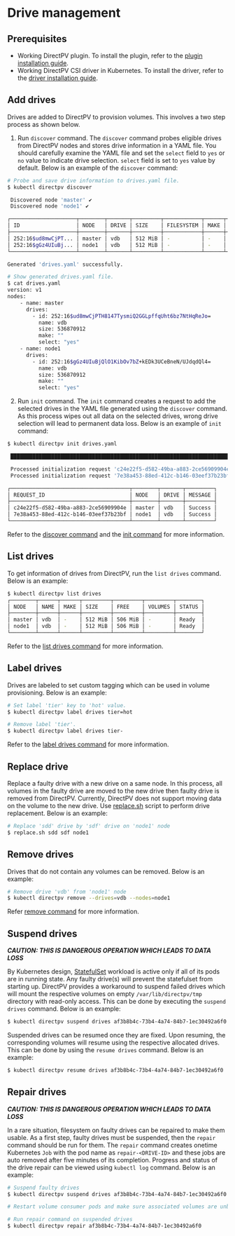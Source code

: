 # Drive management

## Prerequisites
* Working DirectPV plugin. To install the plugin, refer to the [plugin installation guide](./installation.md#directpv-plugin-installation).
* Working DirectPV CSI driver in Kubernetes. To install the driver, refer to the [driver installation guide](./installation.md#directpv-csi-driver-installation).

## Add drives
Drives are added to DirectPV to provision volumes. This involves a two step process as shown below.

1. Run `discover` command.
The `discover` command probes eligible drives from DirectPV nodes and stores drive information in a YAML file. You should carefully examine the YAML file and set the `select` field to `yes` or `no` value to indicate drive selection. `select` field is set to `yes` value by default. Below is an example of the `discover` command:

```sh
# Probe and save drive information to drives.yaml file.
$ kubectl directpv discover

 Discovered node 'master' ✔
 Discovered node 'node1' ✔

┌─────────────────────┬────────┬───────┬─────────┬────────────┬──────┬───────────┬─────────────┐
│ ID                  │ NODE   │ DRIVE │ SIZE    │ FILESYSTEM │ MAKE │ AVAILABLE │ DESCRIPTION │
├─────────────────────┼────────┼───────┼─────────┼────────────┼──────┼───────────┼─────────────┤
│ 252:16$ud8mwCjPT... │ master │ vdb   │ 512 MiB │ -          │ -    │ YES       │ -           │
│ 252:16$gGz4UIuBj... │ node1  │ vdb   │ 512 MiB │ -          │ -    │ YES       │ -           │
└─────────────────────┴────────┴───────┴─────────┴────────────┴──────┴───────────┴─────────────┘

Generated 'drives.yaml' successfully.

# Show generated drives.yaml file.
$ cat drives.yaml
version: v1
nodes:
    - name: master
      drives:
        - id: 252:16$ud8mwCjPTH8147TysmiQ2GGLpffqUht6bz7NtHqReJo=
          name: vdb
          size: 536870912
          make: ""
          select: "yes"
    - name: node1
      drives:
        - id: 252:16$gGz4UIuBjQlO1KibOv7bZ+kEDk3UCeBneN/UJdqdQl4=
          name: vdb
          size: 536870912
          make: ""
          select: "yes"

```

2. Run `init` command.
The `init` command creates a request to add the selected drives in the YAML file generated using the `discover` command. As this process wipes out all data on the selected drives, wrong drive selection will lead to permanent data loss. Below is an example of `init` command:

```sh
$ kubectl directpv init drives.yaml

 ███████████████████████████████████████████████████████████████████████████ 100%

 Processed initialization request 'c24e22f5-d582-49ba-a883-2ce56909904e' for node 'master' ✔
 Processed initialization request '7e38a453-88ed-412c-b146-03eef37b23bf' for node 'node1' ✔

┌──────────────────────────────────────┬────────┬───────┬─────────┐
│ REQUEST_ID                           │ NODE   │ DRIVE │ MESSAGE │
├──────────────────────────────────────┼────────┼───────┼─────────┤
│ c24e22f5-d582-49ba-a883-2ce56909904e │ master │ vdb   │ Success │
│ 7e38a453-88ed-412c-b146-03eef37b23bf │ node1  │ vdb   │ Success │
└──────────────────────────────────────┴────────┴───────┴─────────┘
```

Refer to the [discover command](./command-reference.md#discover-command) and the [init command](./command-reference.md#init-command) for more information.

## List drives
To get information of drives from DirectPV, run the `list drives` command. Below is an example:

```sh
$ kubectl directpv list drives
┌────────┬──────┬──────┬─────────┬─────────┬─────────┬────────┐
│ NODE   │ NAME │ MAKE │ SIZE    │ FREE    │ VOLUMES │ STATUS │
├────────┼──────┼──────┼─────────┼─────────┼─────────┼────────┤
│ master │ vdb  │ -    │ 512 MiB │ 506 MiB │ -       │ Ready  │
│ node1  │ vdb  │ -    │ 512 MiB │ 506 MiB │ -       │ Ready  │
└────────┴──────┴──────┴─────────┴─────────┴─────────┴────────┘
```

Refer to the [list drives command](./command-reference.md#drives-command) for more information.

## Label drives
Drives are labeled to set custom tagging which can be used in volume provisioning. Below is an example:
```sh
# Set label 'tier' key to 'hot' value.
$ kubectl directpv label drives tier=hot

# Remove label 'tier'.
$ kubectl directpv label drives tier-
```

Refer to the [label drives command](./command-reference.md#drives-command-1) for more information.

## Replace drive
Replace a faulty drive with a new drive on a same node. In this process, all volumes in the faulty drive are moved to the new drive then faulty drive is removed from DirectPV. Currently, DirectPV does not support moving data on the volume to the new drive. Use [replace.sh](./tools/replace.sh) script to perform drive replacement. Below is an example:
```sh
# Replace 'sdd' drive by 'sdf' drive on 'node1' node
$ replace.sh sdd sdf node1
```

## Remove drives
Drives that do not contain any volumes can be removed. Below is an example:
```sh
# Remove drive 'vdb' from 'node1' node
$ kubectl directpv remove --drives=vdb --nodes=node1
```

Refer [remove command](./command-reference.md#remove-command) for more information.

## Suspend drives

***CAUTION: THIS IS DANGEROUS OPERATION WHICH LEADS TO DATA LOSS***

By Kubernetes design, [StatefulSet](https://kubernetes.io/docs/concepts/workloads/controllers/statefulset/) workload is active only if all of its pods are in running state. Any faulty drive(s) will prevent the statefulset from starting up. DirectPV provides a workaround to suspend failed drives which will mount the respective volumes on empty `/var/lib/directpv/tmp` directory with read-only access. This can be done by executing the `suspend drives` command. Below is an example:

```sh
$ kubectl directpv suspend drives af3b8b4c-73b4-4a74-84b7-1ec30492a6f0
```

Suspended drives can be resumed once they are fixed. Upon resuming, the corresponding volumes will resume using the respective allocated drives. This can be done by using the `resume drives` command. Below is an example:

```sh
$ kubectl directpv resume drives af3b8b4c-73b4-4a74-84b7-1ec30492a6f0
```

## Repair drives

***CAUTION: THIS IS DANGEROUS OPERATION WHICH LEADS TO DATA LOSS***

In a rare situation, filesystem on faulty drives can be repaired to make them usable. As a first step, faulty drives must be suspended, then the `repair` command should be run for them. The `repair` command creates onetime Kubernetes `Job` with the pod name as `repair-<DRIVE-ID>` and these jobs are auto removed after five minutes of its completion. Progress and status of the drive repair can be viewed using `kubectl log` command. Below is an example:

```sh
# Suspend faulty drives
$ kubectl directpv suspend drives af3b8b4c-73b4-4a74-84b7-1ec30492a6f0

# Restart volume consumer pods and make sure associated volumes are unbound

# Run repair command on suspended drives
$ kubectl directpv repair af3b8b4c-73b4-4a74-84b7-1ec30492a6f0
```
